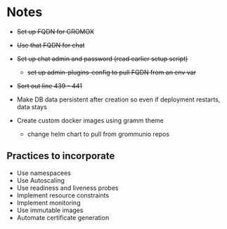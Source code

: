 # Notes

* ~~Set up FQDN for GROMOX~~
* ~~Use that FQDN for chat~~
* ~~Set up chat admin and password (read earlier setup script)~~
  * ~~set up admin-plugins-config to pull FQDN from an env var~~
* ~~Sort out line 439 - 441~~


* Make DB data persistent after creation so even if deployment restarts, data stays

* Create custom docker images using gramm theme 
  * change helm chart to pull from grommunio repos

## Practices to incorporate
* Use namespacees
* Use Autoscaling
* Use readiness and liveness probes
* Implement resource constraints
* Implement monitoring
* Use immutable images
* Automate certificate generation
